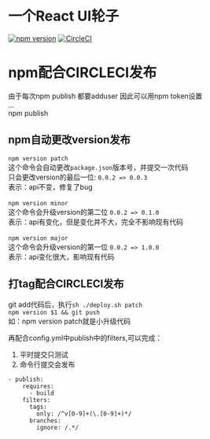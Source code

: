 #  一个React UI轮子
[![npm version](https://badge.fury.io/js/react-golu.svg)](https://badge.fury.io/js/react-golu)
[![CircleCI](https://circleci.com/gh/yangdepp/react-golu-ui.svg?style=svg)](https://circleci.com/gh/yangdepp/react-golu-ui)


#  npm配合CIRCLECI发布
由于每次npm publish 都要adduser
因此可以用npm token设置  
...  
npm publish  

##  npm自动更改version发布
```npm version patch```  
这个命令会自动更改```package.json```版本号，并提交一次代码  
只会更改version的最后一位:  ```0.0.2 => 0.0.3```  
表示：api不变，修复了bug  
\
```npm version minor```  
这个命令会升级version的第二位  ```0.0.2 => 0.1.0```  
表示：api有变化，但是变化并不大，完全不影响现有代码  
\
```npm version major```  
这个命令会升级version的第一位  ```0.0.2 => 1.0.0```  
表示：api变化很大，影响现有代码  

##  打tag配合CIRCLECI发布
git add代码后，执行```sh ./deploy.sh patch```  
```npm version $1 && git push```  
如：npm version patch就是小升级代码  

再配合config.yml中publish中的filters,可以完成： 
1. 平时提交只测试  
2. 命令行提交会发布  
```
- publish:
    requires:
      - build
    filters:
      tags:
        only: /^v[0-9]+(\.[0-9]+)*/
      branches: 
        ignore: /.*/
```